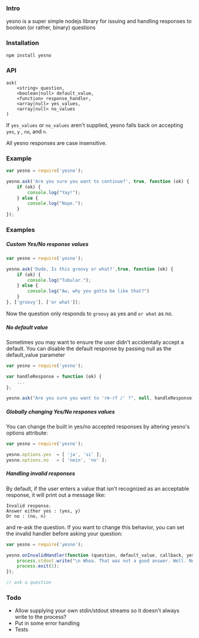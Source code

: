 ### Intro

yesno is a super simple nodejs library for issuing and handling responses to boolean (or rather, binary) questions 


### Installation

```bash
npm install yesno
```

### API
```
ask(
    <string> question, 
    <boolean|null> default_value,
    <function> response_handler,
    <array|null> yes_values,
    <array|null> no_values
)
```

If `yes_values` or `no_values` aren't supplied, yesno falls back on accepting `yes`, `y` , `no`, and `n`.

All yesno responses are case insensitive.


### Example

```javascript
var yesno = require('yesno');

yesno.ask('Are you sure you want to continue?', true, function (ok) {
    if (ok) {
        console.log("Yay!");
    } else {
        console.log("Nope.");
    }
});
```



### Examples

##### Custom Yes/No response values

```javascript
var yesno = require('yesno');

yesno.ask('Dude, Is this groovy or what?',true, function (ok) {
    if (ok) {
        console.log("Tubular.");
    } else {
        console.log("Aw, why you gotta be like that?")
    }
}, ['groovy'], ['or what']);
```

Now the question only responds to `groovy` as yes and `or what` as no.



##### No default value

Sometimes you may want to ensure the user didn't accidentally accept a default. You can disable the default response by passing null as the default_value parameter

```javascript
var yesno = require('yesno');

var handleResponse = function (ok) {
    ...
};

yesno.ask("Are you sure you want to 'rm-rf /' ?", null, handleResponse);
```

##### Globally changing Yes/No respones values

You can change the built in yes/no accepted responses by altering yesno's options attribute:

```javascript
var yesno = require('yesno');

yesno.options.yes  = [ 'ja', 'si' ];
yesno.options.no   = [ 'nein', 'no' ];
```

##### Handling invalid responses

By default, if the user enters a value that isn't recognized as an acceptable response, it will
print out a message like: 

    Invalid response.
    Answer either yes : (yes, y)
    Or no : (no, n)

and re-ask the question. If you want to change this behavior, you can set the invalid handler before asking your question:

```javascript
var yesno = require('yesno');

yesno.onInvalidHandler(function (question, default_value, callback, yes_values, no_values) {
    process.stdout.write("\n Whoa. That was not a good answer. Well. No more tries for you.");
    process.exit(1);
});

// ask a question
```

### Todo

- Allow supplying your own stdin/stdout streams so it doesn't always write to the process?
- Put in some error handling
- Tests
